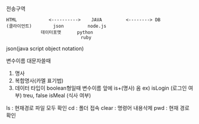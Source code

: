 전송구역

    HTML            <---------->    JAVA         <--------> DB
    (클라이언트)        json         node.js
                 데이터포맷      python
                                ruby

json(java script object notation)


변수이름 대문자쓸때
1. 명사
2. 복합명사(카멜 표기법)
3. 데이터 타입이 boolean형일때
변수이름 앞에 is+(명사) 옴
ex) isLogin (로그인 여부) treu, false
    isMeal (식사 여부)

ls : 현재경로 파일 모두 확인
cd : 폴더 접속
clear : 명령어 내용삭제
pwd : 현재 경로 확인